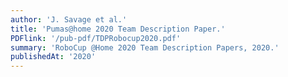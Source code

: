 ```yaml
---
author: 'J. Savage et al.'
title: 'Pumas@home 2020 Team Description Paper.'
PDFlink: '/pub-pdf/TDPRobocup2020.pdf'
summary: 'RoboCup @Home 2020 Team Description Papers, 2020.'
publishedAt: '2020'
---
```

